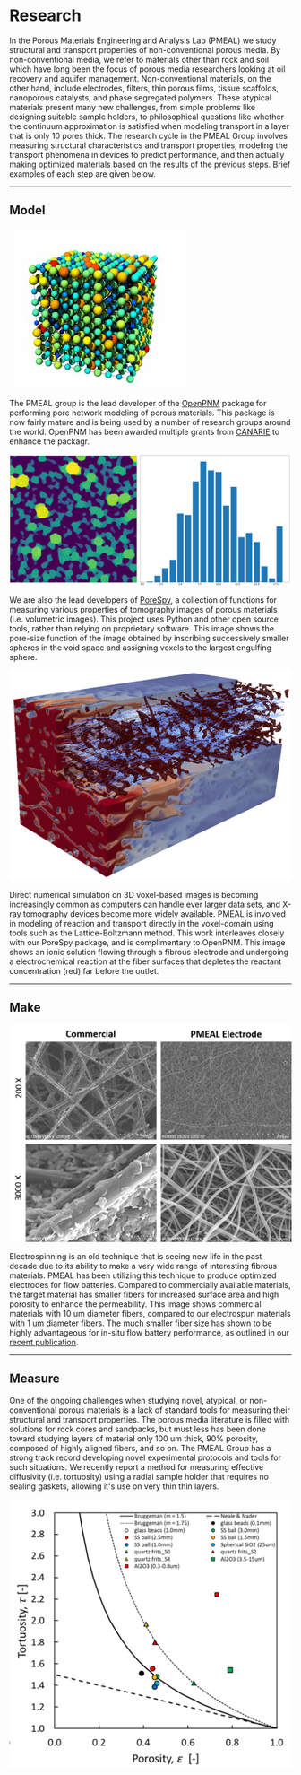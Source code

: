 # Research
In the Porous Materials Engineering and Analysis Lab (PMEAL) we study structural and transport properties of non-conventional porous media. By non-conventional media, we refer to materials other than rock and soil which have long been the focus of porous media researchers looking at oil recovery and aquifer management. Non-conventional materials, on the other hand, include electrodes, filters, thin porous films, tissue scaffolds, nanoporous catalysts, and phase segregated polymers. These atypical materials present many new challenges, from simple problems like designing suitable sample holders, to philosophical questions like whether the continuum approximation is satisfied when modeling transport in a layer that is only 10 pores thick. The research cycle in the PMEAL Group involves measuring structural characteristics and transport properties, modeling the transport phenomena in devices to predict performance, and then actually making optimized materials based on the results of the previous steps.  Brief examples of each step are given below.

<hr>

## Model
![](../_static/images/openpnm_example.png)

The PMEAL group is the lead developer of the <a href="http://openpnm.org" target="_blank" rel="noopener noreferrer">OpenPNM</a> package for performing pore network modeling of porous materials. This package is now fairly mature and is being used by a number of research groups around the world. OpenPNM has been awarded multiple grants from <a href="http://www.canarie.ca" target="_blank" rel="noopener noreferrer">CANARIE</a> to enhance the packagr.

![](../_static/images/psd_and_hist.png)

We are also the lead developers of <a href="http://porespy.org" target="_blank" rel="noopener noreferrer">PoreSpy</a>, a collection of functions for measuring various properties of tomography images of porous materials (i.e. volumetric images). This project uses Python and other open source tools, rather than relying on proprietary software. This image shows the pore-size function of the image obtained by inscribing successively smaller spheres in the void space and assigning voxels to the largest engulfing sphere.

![](../_static/images/flow_battery_LBM.png)

Direct numerical simulation on 3D voxel-based images is becoming increasingly common as computers can handle ever larger data sets, and X-ray tomography devices become more widely available. PMEAL is involved in modeling of reaction and transport directly in the voxel-domain using tools such as the Lattice-Boltzmann method. This work interleaves closely with our PoreSpy package, and is complimentary to OpenPNM. This image shows an ionic solution flowing through a fibrous electrode and undergoing a electrochemical reaction at the fiber surfaces that depletes the reactant concentration (red) far before the outlet.

<hr>

## Make

![](../_static/images/electrospun.png)

Electrospinning is an old technique that is seeing new life in the past decade due to its ability to make a very wide range of interesting fibrous materials. PMEAL has been utilizing this technique to produce optimized electrodes for flow batteries. Compared to commercially available materials, the target material has smaller fibers for increased surface area and high porosity to enhance the permeability. This image shows commercial materials with 10 um diameter fibers, compared to our electrospun materials with 1 um diameter fibers. The much smaller fiber size has shown to be highly advantageous for in-situ flow battery performance, as outlined in our <a href="http://www.pmeal.com/publications/" target="_blank" rel="noopener noreferrer">recent publication</a>.

<hr>

## Measure

One of the ongoing challenges when studying novel, atypical, or non-conventional porous materials is a lack of standard tools for measuring their structural and transport properties.  The porous media literature is filled with solutions for rock cores and sandpacks, but must less has been done toward studying layers of material only 100 um thick, 90% porosity, composed of highly aligned fibers, and so on.  The PMEAL Group has a strong track record developing novel experimental protocols and tools for such situations.  We recently report a method for measuring effective diffusivity (i.e. tortuosity) using a radial sample holder that requires no sealing gaskets, allowing it's use on very thin thin layers.

![](../_static/images/tortuosity-results.png)
